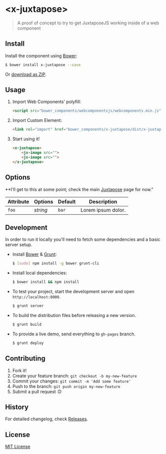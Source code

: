 # &lt;x-juxtapose&gt;

> A proof of concept to try to get JuxtaposeJS working inside of a web component

## Install

Install the component using [Bower](http://bower.io/):

```sh
$ bower install x-juxtapose --save
```

Or [download as ZIP](https://github.com/duner/x-juxtapose/archive/master.zip).

## Usage

1. Import Web Components' polyfill:

    ```html
    <script src="bower_components/webcomponentsjs/webcomponents.min.js"></script>
    ```

2. Import Custom Element:

    ```html
    <link rel="import" href="bower_components/x-juxtapose/dist/x-juxtapose.html">
    ```

3. Start using it!

    ```html
    <x-juxtapose>
        <jx-image src="">
        <jx-image src="">
    </x-juxtapose>
    ```

## Options

**I'll get to this at some point; check the main [Juxtapose](http://github.com/nuknightlab/juxtapose) page for now."

Attribute     | Options     | Default      | Description
---           | ---         | ---          | ---
`foo`         | *string*    | `bar`        | Lorem ipsum dolor.


## Development

In order to run it locally you'll need to fetch some dependencies and a basic server setup.

* Install [Bower](http://bower.io/) & [Grunt](http://gruntjs.com/):

    ```sh
    $ [sudo] npm install -g bower grunt-cli
    ```

* Install local dependencies:

    ```sh
    $ bower install && npm install
    ```

* To test your project, start the development server and open `http://localhost:8000`.

    ```sh
    $ grunt server
    ```

* To build the distribution files before releasing a new version.

    ```sh
    $ grunt build
    ```

* To provide a live demo, send everything to `gh-pages` branch.

    ```sh
    $ grunt deploy
    ```

## Contributing

1. Fork it!
2. Create your feature branch: `git checkout -b my-new-feature`
3. Commit your changes: `git commit -m 'Add some feature'`
4. Push to the branch: `git push origin my-new-feature`
5. Submit a pull request :D

## History

For detailed changelog, check [Releases](https://github.com/duner/x-juxtapose/releases).

## License

[MIT License](http://opensource.org/licenses/MIT)
